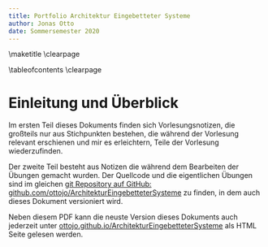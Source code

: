 ```yaml
---
title: Portfolio Architektur Eingebetteter Systeme
author: Jonas Otto
date: Sommersemester 2020
---
```


\maketitle
\clearpage

\tableofcontents
\clearpage

# Einleitung und Überblick
Im ersten Teil dieses Dokuments finden sich Vorlesungsnotizen, die großteils nur aus Stichpunkten
bestehen, die während der Vorlesung relevant erschienen und mir es erleichtern, Teile der Vorlesung
wiederzufinden.

Der zweite Teil besteht aus Notizen die während dem Bearbeiten der Übungen gemacht wurden.
Der Quellcode und die eigentlichen Übungen sind im gleichen [git Repository auf GitHub: github.com/ottojo/ArchitekturEingebetteterSysteme](https://github.com/ottojo/ArchitekturEingebetteterSysteme) zu finden, in dem auch dieses Dokument versioniert wird.

Neben diesem PDF kann die neuste Version dieses Dokuments auch jederzeit unter
[ottojo.github.io/ArchitekturEingebetteterSysteme](https://ottojo.github.io/ArchitekturEingebetteterSysteme) als HTML Seite gelesen werden.

